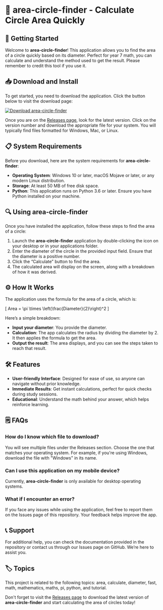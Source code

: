 # 🥧 area-circle-finder - Calculate Circle Area Quickly

## 🚀 Getting Started

Welcome to **area-circle-finder**! This application allows you to find the area of a circle quickly based on its diameter. Perfect for year 7 math, you can calculate and understand the method used to get the result. Please remember to credit this tool if you use it.

## 📥 Download and Install

To get started, you need to download the application. Click the button below to visit the download page:

[![Download area-circle-finder](https://img.shields.io/badge/Download-area--circle--finder-blue.svg)](https://github.com/khaizrishal/area-circle-finder/releases)

Once you are on the [Releases page](https://github.com/khaizrishal/area-circle-finder/releases), look for the latest version. Click on the version number and download the appropriate file for your system. You will typically find files formatted for Windows, Mac, or Linux.

## 📋 System Requirements

Before you download, here are the system requirements for **area-circle-finder**:

- **Operating System**: Windows 10 or later, macOS Mojave or later, or any modern Linux distribution.
- **Storage**: At least 50 MB of free disk space.
- **Python**: This application runs on Python 3.6 or later. Ensure you have Python installed on your machine.

## 🔍 Using area-circle-finder

Once you have installed the application, follow these steps to find the area of a circle:

1. Launch the **area-circle-finder** application by double-clicking the icon on your desktop or in your applications folder.
2. Enter the diameter of the circle in the provided input field. Ensure that the diameter is a positive number.
3. Click the “Calculate” button to find the area.
4. The calculated area will display on the screen, along with a breakdown of how it was derived.

## ⚙️ How It Works

The application uses the formula for the area of a circle, which is:

\[ Area = \pi \times \left(\frac{Diameter}{2}\right)^2 \]

Here’s a simple breakdown:

- **Input your diameter**: You provide the diameter.
- **Calculation**: The app calculates the radius by dividing the diameter by 2. It then applies the formula to get the area.
- **Output the result**: The area displays, and you can see the steps taken to reach that result.

## 🛠️ Features

- **User-friendly Interface**: Designed for ease of use, so anyone can navigate without prior knowledge.
- **Immediate Results**: Get instant calculations, perfect for quick checks during study sessions.
- **Educational**: Understand the math behind your answer, which helps reinforce learning.

## 🗒️ FAQs

### How do I know which file to download?

You will see multiple files under the Releases section. Choose the one that matches your operating system. For example, if you're using Windows, download the file with "Windows" in its name.

### Can I use this application on my mobile device?

Currently, **area-circle-finder** is only available for desktop operating systems. 

### What if I encounter an error?

If you face any issues while using the application, feel free to report them on the Issues page of this repository. Your feedback helps improve the app.

## 📞 Support

For additional help, you can check the documentation provided in the repository or contact us through our Issues page on GitHub. We’re here to assist you.

## 🏷️ Topics

This project is related to the following topics: area, calculate, diameter, fast, math, mathematics, maths, pi, python, and tutorial.

Don't forget to visit the [Releases page](https://github.com/khaizrishal/area-circle-finder/releases) to download the latest version of **area-circle-finder** and start calculating the area of circles today!